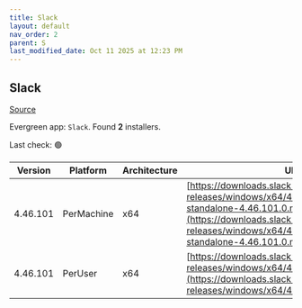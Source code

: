```yaml
---
title: Slack
layout: default
nav_order: 2
parent: S
last_modified_date: Oct 11 2025 at 12:23 PM
---
```


## Slack

[Source](https://slack.com/intl/en-au/help/articles/212475728-Deploy-Slack-via-Microsoft-Installer)

Evergreen app: `Slack`. Found **2** installers.

Last check: 🟢

| Version  | Platform   | Architecture | URI                                                                                                                                                                                                              |
| -------- | ---------- | ------------ | ---------------------------------------------------------------------------------------------------------------------------------------------------------------------------------------------------------------- |
| 4.46.101 | PerMachine | x64          | [https://downloads.slack-edge.com/desktop-releases/windows/x64/4.46.101/slack-standalone-4.46.101.0.msi](https://downloads.slack-edge.com/desktop-releases/windows/x64/4.46.101/slack-standalone-4.46.101.0.msi) |
| 4.46.101 | PerUser    | x64          | [https://downloads.slack-edge.com/desktop-releases/windows/x64/4.46.101/SlackSetup.msi](https://downloads.slack-edge.com/desktop-releases/windows/x64/4.46.101/SlackSetup.msi)                                   |
